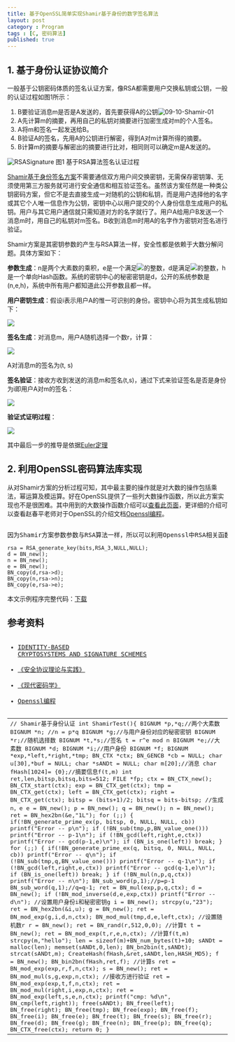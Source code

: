 ```yaml
---
title: 基于OpenSSL简单实现Shamir基于身份的数字签名算法
layout: post
category : Program
tags : [C, 密码算法]
published: true
---
```


## 1. 基于身份认证协议简介

一般基于公钥密码体质的签名认证方案，像RSA都需要用户交换私钥或公钥，一般的认证过程如图1所示：

1. B要验证消息m是否是A发送的，首先要获得A的公钥![09-10-Shamir-01][img01]
2. A先计算m的摘要，再用自己的私钥对摘要进行加密生成对m的个人签名。
3. A将m和签名一起发送给B。
4. B验证A的签名，先用A的公钥进行解密，得到A对m计算所得的摘要。
5. B计算m的摘要与解密出的摘要进行比对，相同则可以确定m是A发送的。

![RSASignature][img02]
图1 基于RSA算法签名认证过程

[Shamir基于身份签名方案][1]不需要通信双方用户间交换密钥，无需保存密钥簿、无须使用第三方服务就可进行安全通信和相互验证签名。虽然该方案任然是一种类公钥密码方案，但它不是去直接生成一对随机的公钥和私钥，而是用户选择他的名字或其它个人唯一信息作为公钥，密钥中心以用户提交的个人身份信息生成用户的私钥。用户与其它用户通信就只需知道对方的名字就行了。用户A给用户B发送一个消息m时，用自己的私钥对m签名。B收到消息m时用A的名字作为密钥对签名进行验证。

Shamir方案是其密钥参数的产生与RSA算法一样，安全性都是依赖于大数分解问题。具体方案如下：

**参数生成**：n是两个大素数的乘积，e是一个满足![][img03]的整数，d是满足![][img05]的整数，h是一个单向Hash函数。系统的密钥中心的秘密密钥是d，公开的系统参数是(n,e,h)，系统中所有用户都知道此公开参数且都一样。

**用户密钥生成**：假设i表示用户A的惟一可识别的身份。密钥中心将为其生成私钥如下：
    
![][img04]

**签名生成**：对消息m，用户A随机选择一个数r，计算：
	
![][img06]

A对消息m的签名为(t, s)

**签名验证**：接收方收到发送的消息m和签名(t,s)，通过下式来验证签名是否是身份为i即用户A对m的签名：
 
![][img07]

**验证式证明过程**：

![][img08]

其中最后一步的推导是依据[Euler定理](http://en.wikipedia.org/wiki/Euler_theorem)

## 2. 利用OpenSSL密码算法库实现

从对Shamir方案的分析过程可知，其中最主要的操作就是对大数的操作包括乘法，幂运算及模运算。好在OpenSSL提供了一些列大数操作函数，所以此方案实现也不是很困难。其中用到的大数操作函数介绍可以[查看此页面](http://linux.die.net/man/3/bn_mod_exp)，更详细的介绍可以查看赵春平老师对于OpenSSL的介绍文档[Openssl编程][2]。

<pre class="prettyprint lang-c">
<table class="prettyprint-table"><tbody><tr><td>
// Shamir基于身份认证
int ShamirTest(){
	BIGNUM	*p,*q;//两个大素数
	BIGNUM	*n; //n = p*q
	BIGNUM	*g;//与用户身份对应的秘密密钥
	BIGNUM	*r;//随机选择数
	BIGNUM	*t,*s;//签名 t = r^e mod n
	BIGNUM	*e;//大素数
	BIGNUM	*d;
	BIGNUM	*i;//用户身份
	BIGNUM	*f;
	BIGNUM	*exp,*left,*right,*tmp;
	BN_CTX	*ctx;
	BN_GENCB	*cb = NULL;
	char u[30],*buf = NULL;
	char *sANDt = NULL;
	char m[20];//消息
	char fHash[1024]= {0};//摘要信息f(t,m)
	int ret,len,bitsp,bitsq,bits=512;
	FILE *fp;


	ctx = BN_CTX_new();
	BN_CTX_start(ctx);
	exp = BN_CTX_get(ctx);
	tmp = BN_CTX_get(ctx);
	left = BN_CTX_get(ctx);
	right = BN_CTX_get(ctx);
	bitsp = (bits+1)/2;
	bitsq = bits-bitsp;

	//生成n，e
	e = BN_new();
	p = BN_new();
	q = BN_new();
	n = BN_new();
	ret = BN_hex2bn(&e,"1L");

	for (;;)
	{
		if(!BN_generate_prime_ex(p, bitsp, 0, NULL, NULL, cb))
			printf("Error -- p\n");
		if (!BN_sub(tmp,p,BN_value_one())) 
			printf("Error -- p-1\n");
		if (!BN_gcd(left,right,e,ctx)) 
			printf("Error -- gcd(p-1,e)\n");
		if (BN_is_one(left)) break;
	}
	for (;;)
	{
		if(!BN_generate_prime_ex(q, bitsq, 0, NULL, NULL, cb))
			printf("Error -- q\n");
		if (!BN_sub(tmp,q,BN_value_one())) 
			printf("Error -- q-1\n");
		if (!BN_gcd(left,right,e,ctx)) 
			printf("Error -- gcd(q-1,e)\n");
		if (BN_is_one(left)) break;
	}
	if (!BN_mul(n,p,q,ctx))
		printf("Error -- n\n");

	BN_sub_word(p,1);//p=p-1
	BN_sub_word(q,1);//q=q-1;
	ret = BN_mul(exp,p,q,ctx);
	d = BN_new();
	if (!BN_mod_inverse(d,e,exp,ctx)) 
		printf("Error -- d\n");

	//设置用户身份i和秘密密钥g
	i = BN_new();
	strcpy(u,"23");
	ret = BN_hex2bn(&i,u);
	g = BN_new();
	ret = BN_mod_exp(g,i,d,n,ctx);
	BN_mod_mul(tmp,d,e,left,ctx);
	//设置随机数r
	r = BN_new();
	ret = BN_rand(r,512,0,0);

	//计算t
	t = BN_new();
	ret = BN_mod_exp(t,r,e,n,ctx);

	//计算f(t,m)
	strcpy(m,"hello");
	len = sizeof(m)+BN_num_bytes(t)+10;
	sANDt = malloc(len);
	memset(sANDt,0,len);
	BN_bn2bin(t,sANDt);
	strcat(sANDt,m);
	CreateHash(fHash,&ret,sANDt,len,HASH_MD5);
	f = BN_new();
	BN_bin2bn(fHash,ret,f);
	//计算s
	ret = BN_mod_exp(exp,r,f,n,ctx);
	s = BN_new();
	ret = BN_mod_mul(s,g,exp,n,ctx);
	//接收方进行验证

	ret = BN_mod_exp(exp,t,f,n,ctx);
	ret = BN_mod_mul(right,i,exp,n,ctx);

	ret = BN_mod_exp(left,s,e,n,ctx);
	printf("cmp: %d\n", BN_cmp(left,right));


	free(sANDt);
	BN_free(left);
	BN_free(right); 
	BN_free(tmp);
	BN_free(exp);
	BN_free(f);
	BN_free(i);
	BN_free(e);
	BN_free(t);
	BN_free(s);
	BN_free(r);
	BN_free(d);
	BN_free(g); 
	BN_free(n); 
	BN_free(p);
	BN_free(q);  
	BN_CTX_free(ctx); 
	return 0;
}
</td></tr><tbody>
</pre>

因为Shamir方案参数参数与RSA算法一样，所以可以利用Openssl中RSA相关函数更方便的生成参数n，e和d。

	rsa = RSA_generate_key(bits,RSA_3,NULL,NULL);
	d = BN_new();
	n = BN_new();
	e = BN_new();
	BN_copy(d,rsa->d);
	BN_copy(n,rsa->n);
	BN_copy(e,rsa->e);

本文示例程序完整代码：[下载][3]

## 参考资料

* [IDENTITY-BASED  CRYPTOSYSTEMS  AND  SIGNATURE  SCHEMES][1]
* [《安全协议理论与实践》](http://book.douban.com/subject/5502860/)
* [《现代密码学》](http://book.douban.com/subject/2057795/)
* [Openssl编程][2]

[1]:http://www.springerlink.com/content/6a7k794f4eprhah3/fulltext.pdf?MUD=MP
[2]:http://pan.baidu.com/share/link?shareid=30835&uk=84790286
[3]:http://files.cnblogs.com/ljhero/ShamirScheme.rar
[img01]:http://pic.yupoo.com/ljhero/CfWqMUzk/93bDv.png
[img02]:http://pic.yupoo.com/ljhero/CfWuQRfD/yokIw.png
[img03]:http://pic.yupoo.com/ljhero/CfWqMXq5/TQwaV.png
[img04]:http://pic.yupoo.com/ljhero/CfWqMYlo/ozlL3.png
[img05]:http://pic.yupoo.com/ljhero/CfWtlflz/PvtLv.png
[img06]:http://pic.yupoo.com/ljhero/CfWqMZ9y/XpP4o.png
[img07]:http://pic.yupoo.com/ljhero/CfWqMZYD/gOblC.png
[img08]:http://pic.yupoo.com/ljhero/CfWtlhUj/eLsWo.png